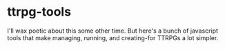 # ttrpg-tools
I'll wax poetic about this some other time. But here's a bunch of javascript tools that make managing, running, and creating-for TTRPGs a lot simpler.